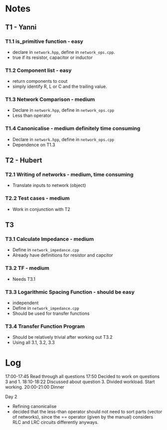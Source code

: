 Notes
=====


T1 - Yanni
----------

### T1.1 is_primitive function - easy
- declare in `network.hpp`, define in `network_ops.cpp`.
- true if its resistor, capacitor or inductor

### T1.2 Component list - easy
- return components to cout
- simply identify R, L or C and the trailing value.

### T1.3  Network Comparison - medium
- Declare in `network.hpp`, define in `network_ops.cpp`
- Less than operator

### T1.4 Canonicalise - medium definitely time consuming
- Declare in `network.hpp`, define in `network_ops.cpp`
- Dependence on T1.3


T2 - Hubert
-----------

### T2.1 Writing of networks - medium, time consuming
- Translate inputs to network (object)

### T2.2 Test cases - medium
- Work in conjunction with T2

T3
--

### T3.1 Calculate Impedance - medium
- Define in `network_impedance.cpp`
- Already have definitions for resistor and capcitor

### T3.2 TF - medium
- Needs T3.1

### T3.3 Logarithmic Spacing Function - should be easy
- independent
- Define in `network_impedance.cpp`
- Should be used for transfer functions

### T3.4 Transfer Function Program
- Should be relatively trivial after working out T3.2
- Using all 3.1, 3.2, 3.3


Log
===

17:00-17:45 Read through all questions
17:50 Decided to work on questions 3 and 1.
18:10-18:22 Discussed about question 3. Divided workload. Start working.
20:00-21:00 Dinner

Day 2
- Refining canonicalise
- decided that the less-than operator should not need to sort parts (vector of networks), 
since the == operator (given by the manual) considers RLC and LRC circuits differently anyways.
